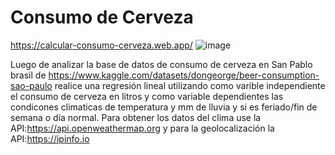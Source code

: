 # Consumo de Cerveza
https://calcular-consumo-cerveza.web.app/
![image](https://github.com/JulioLaz/consumo_cerveza_angular/assets/108642139/3c793642-d815-4848-b094-26eaffb91ded)

Luego de analizar la base de datos de consumo de cerveza en San Pablo brasil de https://www.kaggle.com/datasets/dongeorge/beer-consumption-sao-paulo realice una regresión lineal utilizando como varible independiente el consumo de cerveza en litros y como variable dependientes las condicones climaticas de temperatura y mm de lluvia y si es feriado/fin de semana o día normal.
Para obtener los datos del clima use la API:https://api.openweathermap.org y para la geolocalización la API:https://ipinfo.io
